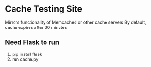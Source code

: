 # Cache Testing Site

Mirrors functionality of Memcached or other cache servers
By default, cache expires after 30 minutes 

## Need Flask to run

1. pip install flask
2. run cache.py

